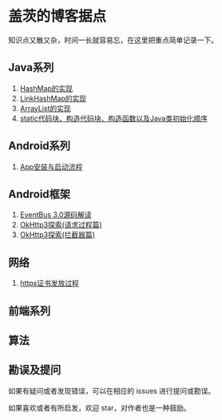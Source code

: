 # 盖茨的博客据点
知识点又散又杂，时间一长就容易忘，在这里把重点简单记录一下。


## Java系列
1. [HashMap的实现](https://github.com/SnowMusic/serious-snow/issues/1)
2. [LinkHashMap的实现](https://github.com/SnowMusic/serious-snow/issues/2)
3. [ArrayList的实现](https://github.com/SnowMusic/serious-snow/issues/4)
4. [static代码块、构造代码块、构造函数以及Java类初始化顺序](https://github.com/SnowMusic/serious-snow/issues/6)


## Android系列
1. [App安装与启动流程](https://github.com/SnowMusic/serious-snow/issues/3)


## Android框架
1. [EventBus 3.0源码解读](https://github.com/SnowMusic/serious-snow/issues/7)
2. [OkHttp3探索(请求过程篇)](https://github.com/SnowMusic/serious-snow/issues/8)
3. [OkHttp3探索(拦截器篇)](https://github.com/SnowMusic/serious-snow/issues/9)


## 网络
1. [https证书发放过程](https://github.com/SnowMusic/serious-snow/issues/5)


## 前端系列


## 算法


## 勘误及提问
如果有疑问或者发现错误，可以在相应的 issues 进行提问或勘误。

如果喜欢或者有所启发，欢迎 star，对作者也是一种鼓励。



